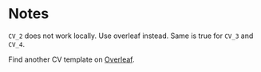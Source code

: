 # Notes

`CV_2` does not work locally. Use overleaf instead. Same is true for `CV_3` and `CV_4`.

Find another CV template on [Overleaf](https://www.overleaf.com/project/63ea06449b8b828b48e6ad2d).
